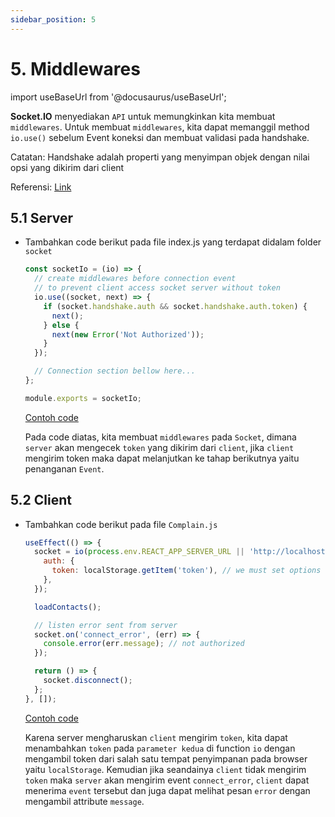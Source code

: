 ```yaml
---
sidebar_position: 5
---
```


# 5. Middlewares

import useBaseUrl from '@docusaurus/useBaseUrl';

**Socket.IO** menyediakan `API` untuk memungkinkan kita membuat `middlewares`. Untuk membuat `middlewares`, kita dapat memanggil method `io.use()` sebelum Event koneksi dan membuat validasi pada handshake.

Catatan: Handshake adalah properti yang menyimpan objek dengan nilai opsi yang dikirim dari client

Referensi: [Link](https://socket.io/docs/v3/middlewares/)

## 5.1 Server

- Tambahkan code berikut pada file index.js yang terdapat didalam folder `socket`

  ```js {4-10} title=server/src/socket/index.js
  const socketIo = (io) => {
    // create middlewares before connection event
    // to prevent client access socket server without token
    io.use((socket, next) => {
      if (socket.handshake.auth && socket.handshake.auth.token) {
        next();
      } else {
        next(new Error('Not Authorized'));
      }
    });

    // Connection section bellow here...
  };

  module.exports = socketIo;
  ```

  <a class="btn-example-code" href="https://github.com/demo-dumbways/ebook-code-results-stage-2-socket-io/blob/4.socket.io-middlewares/server/src/socket/index.js">
  Contoh code
  </a>

  Pada code diatas, kita membuat `middlewares` pada `Socket`, dimana `server` akan mengecek `token` yang dikirim dari `client`, jika `client` mengirim token maka dapat melanjutkan ke tahap berikutnya yaitu penanganan `Event`.

## 5.2 Client

- Tambahkan code berikut pada file `Complain.js`

  ```js {2-6,11-13} title=client/src/pages/Complain.js
  useEffect(() => {
    socket = io(process.env.REACT_APP_SERVER_URL || 'http://localhost:5000', {
      auth: {
        token: localStorage.getItem('token'), // we must set options to get access to socket server
      },
    });

    loadContacts();

    // listen error sent from server
    socket.on('connect_error', (err) => {
      console.error(err.message); // not authorized
    });

    return () => {
      socket.disconnect();
    };
  }, []);
  ```

  <a class="btn-example-code" href="https://github.com/demo-dumbways/ebook-code-results-stage-2-socket-io/blob/4.socket.io-middlewares/client/src/pages/Complain.js">
  Contoh code
  </a>

  Karena server mengharuskan `client` mengirim `token`, kita dapat menambahkan `token` pada `parameter kedua` di function `io` dengan mengambil token dari salah satu tempat penyimpanan pada browser yaitu `localStorage`. Kemudian jika seandainya `client` tidak mengirim `token` maka `server` akan mengirim event `connect_error`, `client` dapat menerima `event` tersebut dan juga dapat melihat pesan `error` dengan mengambil attribute `message`.
